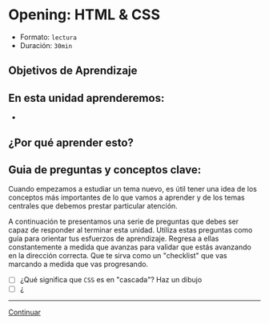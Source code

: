 # Opening: HTML & CSS
- Formato: `lectura`
- Duración: `30min`

## Objetivos de Aprendizaje

En esta unidad aprenderemos:
-
-

## ¿Por qué aprender esto?


## Guia de preguntas y conceptos clave:

Cuando empezamos a estudiar un tema nuevo, es útil tener una idea de los conceptos más importantes de lo que vamos a aprender y de los temas centrales que debemos prestar particular atención.

A continuación te presentamos una serie de preguntas que debes ser capaz de responder al terminar esta unidad. Utiliza estas preguntas como guía para orientar tus esfuerzos de aprendizaje. Regresa a ellas constantemente a medida que avanzas para validar que estás avanzando en la dirección correcta. Que te sirva como un "checklist" que vas marcando a medida que vas progresando.

- [ ] ¿Qué significa que `CSS` es en "cascada"? Haz un dibujo
- [ ] ¿

***

[Continuar](01-.md)
